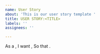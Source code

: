 ```yaml
---
name: User Story
about: 'This is our user story template '
title: USER STORY:<TITLE>
labels: ''
assignees: ''

---
```


As a <user role>,
I want <a goal or objective>,
So that <benefit or reason>.

